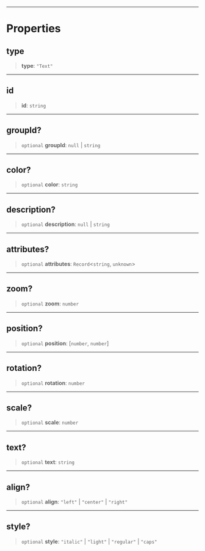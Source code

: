 ***

# Properties

## type

> **type**: `"Text"`

***

## id

> **id**: `string`

***

## groupId?

> `optional` **groupId**: `null` | `string`

***

## color?

> `optional` **color**: `string`

***

## description?

> `optional` **description**: `null` | `string`

***

## attributes?

> `optional` **attributes**: `Record`\<`string`, `unknown`>

***

## zoom?

> `optional` **zoom**: `number`

***

## position?

> `optional` **position**: \[`number`, `number`]

***

## rotation?

> `optional` **rotation**: `number`

***

## scale?

> `optional` **scale**: `number`

***

## text?

> `optional` **text**: `string`

***

## align?

> `optional` **align**: `"left"` | `"center"` | `"right"`

***

## style?

> `optional` **style**: `"italic"` | `"light"` | `"regular"` | `"caps"`
